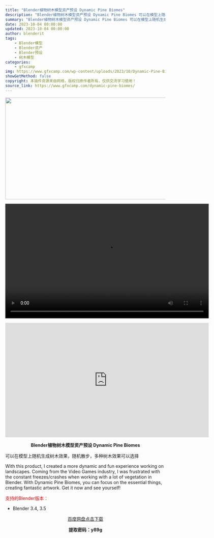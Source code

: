 ```yaml
---
title: "Blender植物树木模型资产预设 Dynamic Pine Biomes"
description: "Blender植物树木模型资产预设 Dynamic Pine Biomes 可以在模型上随机生成树木效果，随机散步，多种树木效果可以选择 With this product, I created a ..."
summary: "Blender植物树木模型资产预设 Dynamic Pine Biomes 可以在模型上随机生成树木效果，随机散步，多种树木效果可以选择 With this product, I created a ..."
date: 2023-10-04 00:00:00
updated: 2023-10-04 00:00:00
author: blenderit
tags: 
    - Blender模型
    - Blender资产
    - Blender预设
    - 树木模型
categories:
    - gfxcamp
img: https://www.gfxcamp.com/wp-content/uploads/2023/10/Dynamic-Pine-Biomes.jpg
showGetMethod: false
copyright: 本插件资源来自网络，版权归原作者所有，仅供交流学习使用！
source_link: https://www.gfxcamp.com/dynamic-pine-biomes/
---
```

<div><p><img decoding="async" class="aligncenter size-full wp-image-115305" src="https://www.gfxcamp.com/wp-content/uploads/2023/10/Dynamic-Pine-Biomes.jpg" data-src="https://www.gfxcamp.com/wp-content/uploads/2023/10/Dynamic-Pine-Biomes.jpg" alt="" width="640" height="320"><br>
</p><center><div style="width: 640px;" class="wp-video"><!--[if lt IE 9]><script>document.createElement('video');</script><![endif]-->
<video class="wp-video-shortcode" id="video-115381-1" width="640" height="360" preload="true" controls="controls"><source type="video/mp4" src="http://cloud.video.taobao.com/play/u/null/p/1/e/6/t/1/430261585809.mp4?_=1"></source><a href="http://cloud.video.taobao.com/play/u/null/p/1/e/6/t/1/430261585809.mp4">http://cloud.video.taobao.com/play/u/null/p/1/e/6/t/1/430261585809.mp4</a></video></div></center><p style="text-align: center;"><iframe loading="lazy" src="https://player.youku.com/embed/XNjA3Nzg1MjQ1Ng==" width="640" height="360" frameborder="0" allowfullscreen="allowfullscreen" data-mce-fragment="1"></iframe></p><p style="text-align: center;"><strong>Blender植物树木模型资产预设 Dynamic Pine Biomes</strong></p><p>可以在模型上随机生成树木效果，随机散步，多种树木效果可以选择</p><p>With this product, I created a more dynamic and fun experience working on landscapes. Coming from the Video Games industry, I was frustrated with the constant freezes/crashes when working with a lot of vegetation in Blender. With Dynamic Pine Biomes, you can focus on the essential things, creating fantastic artwork. Get it now and see yourself!</p><p style="text-align: left;"><span style="color: #ff0000;">支持的Blender版本：</span></p><ul>
<li style="text-align: left;">Blender 3.4, 3.5</li>
</ul><p style="text-align: center;"><a class="maxbutton-3 maxbutton maxbutton-baidu" target="_blank" rel="noopener" href="https://pan.baidu.com/s/1lHfvWBlys1TT1T9A_bE2tQ?pwd=y89g"><span class="mb-text">百度网盘点击下载</span></a></p><p style="text-align: center;"><strong>提取密码：y89g</strong></p></div>